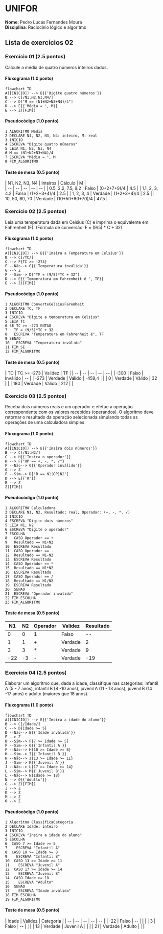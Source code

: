 
# UNIFOR
**Nome**: Pedro Lucas Fernandes Moura <br>
**Disciplina**: Raciocínio lógico e algoritmo

## Lista de exercícios 02

### Exercício 01 (2.5 pontos)
Calcule a média de quatro números inteiros dados.

#### Fluxograma (1.0 ponto)

```mermaid
flowchart TD
A([INICIO]) --> B{{'Digite quatro números'}}
B --> C[/N1,N2,N3,N4/]
C --> D["M == (N1+N2+N3+N4)/4"]
D --> E{{'Média = ', M}}
E --> Z([FIM])
```

#### Pseudocódigo (1.0 ponto)

```
1 ALGORITMO Media
2 DECLARE N1, N2, N3, N4: inteiro, M: real
3 INICIO
4 ESCREVA "Digite quatro números"
5 LEIA N1, N2, N3, N4
6 M == (N1+N2+N3+N4)/4
7 ESCREVA "Média = ", M
8 FIM_ALGORITMO
```

#### Teste de mesa (0.5 ponto)

| N1, N2, N3, N4 | Inteiros | Cálculo | M |   
| -- | -- | -- | -- | -- |
| 0.5, 2.2, 7.5, 9.2  | Falso | (0+2+7+9)/4 | 4.5 |
| 1.1, 2, 3, 4.2  | Falso | (1+2+3+4)/4 | 2.5 | 
| 1, 2, 3, 4  | Verdade | (1+2+3+4)/4 | 2.5 |
| 10, 50, 60, 70 | Verdade | (10+50+60+70)/4 | 47.5 |

### Exercício 02 (2.5 pontos)
Leia uma temperatura dada em Celsius (C) e imprima o equivalente em Fahrenheit (F). (Fórmula de conversão: F = (9/5) * C + 32)

#### Fluxograma (1.0 ponto)

```mermaid
flowchart TD
A([INICIO]) --> B{{'Insira a Temperatura em Celsius'}}
B --> C[/TC/]
C --> F{TC >= -273}
F --Não--> G{{'Temperatura inválida'}}
G --> Z
F --Sim--> D["TF = (9/5)*TC + 32"]
D --> E{{'Temperatura em Fahrenheit é ', TF}}
E --> Z([FIM])
```

#### Pseudocódigo (1.0 ponto)

```
1 ALGORITMO ConverteCelsiusFarenheit
2 DECLARE TC, TF
3 INICIO
4 ESCREVA "Digite a temperatura em Celsius"
5 LEIA TC
6 SE TC >= -273 ENTAO
7   TF = (9/5)*TC + 32
8   ESCREVA "Temperatura em Fahrenheit é", TF
9 SENAO  
10   ESCREVA "Temperatura inválida" 
11 FIM_SE
12 FIM_ALGORITMO
```

#### Teste de mesa (0.5 ponto)

| TC | TC >= -273 | Validez | TF | 
|      --      |      --      |      --      |      --      |      --      | 
| -300 | Falso | Inválido | -- |
| -273 | Verdade | Válido | -459,4 |  |
| 0 | Verdade | Válido | 32 |  |
| 180 | Verdade | Válido | 212 |  |

### Exercício 03 (2.5 pontos)
Receba dois números reais e um operador e efetue a operação correspondente com os valores recebidos (operandos). 
O algoritmo deve retornar o resultado da operação selecionada simulando todas as operações de uma calculadora simples.

#### Fluxograma (1.0 ponto)

```mermaid
flowchart TD
A([INICIO]) --> B{{'Insira dois números'}}
B --> C[/N1,N2/]
C --> H{{'Insira o operador'}}
H --> F{"OP == +, -, *, /"}
F --Não--> G{{'Operador inválido'}}
G --> Z
F --Sim--> D["R == N1(OP)N2"]
D --> E{{'R'}}
E --> Z 
Z([FIM])
```

#### Pseudocódigo (1.0 ponto)

```
1 ALGORITMO Calculadora
2 DECLARE N1, N2, Resultado: real, Operador: (+, -, *, /)
3 INICIO
4 ESCREVA "Digite dois números"
5 LEIA N1, N2
6 ESCREVA "Digite o operador"
7 ESCOLHA
8   CASO Operador == +
9   Resultado == N1+N2
10  ESCREVA Resultado
11  CASO Operador == -
12  Resultado == N1-N2
13  ESCREVA Resultado
14  CASO Operador == *
15  Resultado == N1*N2
16  ESCREVA Resultado
17  CASO Operador == /
18  Resultado == N1/N2
19  ESCREVA Resultado
20  SENAO
21  ESCREVA "Operador inválido"  
22 FIM_ESCOLHA
23 FIM_ALGORITMO
```

#### Teste de mesa (0.5 ponto)

| N1 | N2 | Operador | Validez | Resultado | 
|      --      |      --      |      --      |      --      |      --      | 
| 0 | 0 | 1 | Falso | -- |
| 1 | 1 | + | Verdade | 2 |
| 3 | 3 | * | Verdade | 9 |
| -22 | -3 | - | Verdade | -19 |

### Exercício 04 (2.5 pontos)
Elaborar um algoritmo que, dada a idade, classifique nas categorias: infantil A (5 - 7 anos), infantil B (8 -10 anos), juvenil A (11 - 13 anos), juvenil B (14 -17 anos) e adulto (maiores que 18 anos).

#### Fluxograma (1.0 ponto)

```mermaid
flowchart TD
A([INICIO]) --> B{{'Insira a idade do aluno'}} 
B --> C[/Idade/] 
C --> D{Idade >= 5}
D --Não--> E{{'Idade inválida'}}
E --> Z
D --Sim--> F{7 >= Idade >= 5}
F --Sim--> G{{'Infantil A'}}
F --Não--> H{10 >= Idade >= 8}
H --Sim--> I{{'Infantil B'}}
H --Não--> J{13 >= Idade >= 11}
J --Sim--> K{{'Juvenil A'}}
J --Não--> L{17 >= Idade >= 14}
L --Sim--> M{{'Juvenil B'}}
L --Não--> N{Idade >= 18}
N --> O{{'Adulto'}} 
G --> Z([FIM])
I --> Z
K --> Z
M --> Z
O --> Z
```

#### Pseudocódigo (1.0 ponto)

```
1 Algoritmo ClassificaCategoria
2 DECLARE Idade: inteiro
3 INICIO
4 ESCREVA "Insira a idade do aluno"
5 ESCOLHA
6  CASO 7 >= Idade >= 5
7    ESCREVA "Infantil A"
8  CASO 10 >= Idade >= 8
9    ESCREVA "Infantil B"
10  CASO 13 >= Idade >= 11
11    ESCREVA "Juvenil A"
12  CASO 17 >= Idade >= 14
13    ESCREVA "Juvenil B"
14  CASO Idade >= 18
15    ESCREVA "Adulto"
16  SENAO
17    ESCREVA "Idade inválida"
18 FIM_ESCOLHA
19 FIM_ALGORITMO 
```

#### Teste de mesa (0.5 ponto)

| Idade | Validez | Categoria | 
| -- | -- | -- | -- | -- | 
| -22 | Falso | -- |  |  |
| 3 | Falso | -- |  |  |
| 13 | Verdade | Juvenil A |  |  |
| 21 | Verdade | Adulto |  |  |
